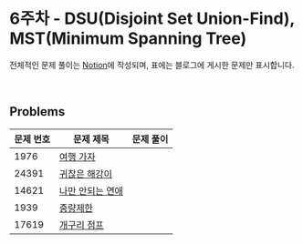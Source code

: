 # 6주차 - DSU(Disjoint Set Union-Find), MST(Minimum Spanning Tree)

전체적인 문제 풀이는 [Notion](https://ro-el.notion.site/DSU-MST-f8c861455f2a456695ed6ac05382e5f5)에 작성되며, 표에는 블로그에 게시한 문제만 표시합니다.

<br>

## Problems

| 문제 번호 | 문제 제목        | 문제 풀이                            |
|-------|---------------------------------------------------|----------------------|
| 1976 | [여행 가자](https://www.acmicpc.net/problem/1976)      |                           |
| 24391 | [귀찮은 해강이](https://www.acmicpc.net/problem/24391)      |                           |
| 14621 | [나만 안되는 연애](https://www.acmicpc.net/problem/14621)      |                           |
| 1939 | [중량제한](https://www.acmicpc.net/problem/1939)      |                           |
| 17619 | [개구리 점프](https://www.acmicpc.net/problem/17619)      |                           |

<br>
